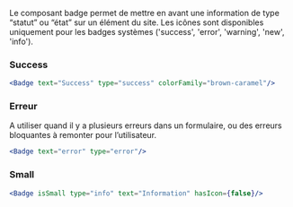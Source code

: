 Le composant badge permet de mettre en avant une information de type “statut” ou “état” sur un élément du site.
Les icônes sont disponibles uniquement pour les badges systèmes ('success', 'error', 'warning', 'new', 'info').

### Success

```jsx
<Badge text="Success" type="success" colorFamily="brown-caramel"/>
```

### Erreur
A utiliser quand il y a plusieurs erreurs dans un formulaire, ou des erreurs bloquantes à remonter pour l’utilisateur.

```jsx
<Badge text="error" type="error"/>
```

### Small

```jsx
<Badge isSmall type="info" text="Information" hasIcon={false}/>
```
